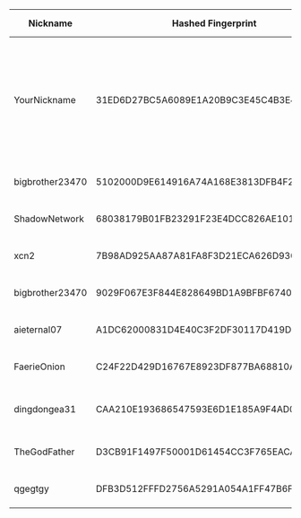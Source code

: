 | Nickname |  Hashed Fingerprint	| Or Addresses | Contact | Running | Flags | Last Seen | First Seen | Last Restarted | Advertised Bandwidth | Platform | Version | Version Status | Recommended Version | Verified hostnames | Exit policy |
|---|---|---|---|---|---|---|---|---|---|---|---|---|---|---|---|
|YourNickname | 31ED6D27BC5A6089E1A20B9C3E45C4B3E4EA51AA | ["69.62.120.155:443","[2a02:4780:41:a921::1]:443"] | Anonymous <nobody AT example DOT com> | true | Exit, Fast, Running, V2Dir, Valid | 2025-10-12 18:00:00 | 2025-10-12 11:00:00 | 2025-10-12 10:17:23 | 277504 | Tor 0.4.8.19 on Linux | 0.4.8.19 | recommended | true | ["srv756455.hstgr.cloud"] | ["reject 0.0.0.0/8:*","reject 169.254.0.0/16:*","reject 127.0.0.0/8:*","reject 192.168.0.0/16:*","reject 10.0.0.0/8:*","reject 172.16.0.0/12:*","reject 69.62.120.155:*","reject *:25","reject *:465","reject *:587","accept *:*"]|
|bigbrother23470 | 5102000D9E614916A74A168E3813DFB4F26F0774 | ["82.66.10.17:19002","[2a01:e0a:3e0:6c31:d7a9:1d:9343:698c]:9002"] | Random Person <tor AT conti dash usa dot net> | true | Running, V2Dir, Valid | 2025-10-12 18:00:00 | 2025-10-12 15:00:00 | 2025-10-12 13:55:55 | 0 | Tor 0.4.8.10 on Linux | 0.4.8.10 | recommended | true | N/A | ["reject *:*"]|
|ShadowNetwork | 68038179B01FB23291F23E4DCC826AE101F5EA61 | ["161.230.71.100:9001"] | userutility@protonmail.com | true | Running, V2Dir, Valid | 2025-10-12 18:00:00 | 2025-10-12 04:00:00 | 2025-10-12 03:19:43 | 0 | Tor 0.4.8.19 on Linux | 0.4.8.19 | recommended | true | N/A | ["reject *:*"]|
|xcn2 | 7B98AD925AA87A81FA8F3D21ECA626D930CCB39F | ["88.214.56.223:443"] | Random Person nobody@tor.org | true | Running, V2Dir, Valid | 2025-10-12 18:00:00 | 2025-10-12 08:00:00 | 2025-10-12 07:17:32 | 0 | Tor 0.4.8.14 on Linux | 0.4.8.14 | recommended | true | ["yellow-swan-76573.zap.cloud"] | ["reject *:*"]|
|bigbrother23470 | 9029F067E3F844E828649BD1A9BFBF6740FE5C0C | ["82.66.10.17:9002","[2a01:e0a:3e0:6c31:e219:c5b9:ca08:dc50]:9002"] | Random Person <tor AT conti dash usa dot net> | true | Running, V2Dir, Valid | 2025-10-12 18:00:00 | 2025-10-12 08:00:00 | 2025-10-12 07:41:53 | 0 | Tor 0.4.8.10 on Linux | 0.4.8.10 | recommended | true | N/A | ["reject *:*"]|
|aieternal07 | A1DC62000831D4E40C3F2DF30117D419D49B8D46 | ["194.59.204.74:9001"] | ${CONTACT_GPG_FINGERPRINT} ${CONTACT_NAME} ${CONTACT_EMAIL} | true | Running, V2Dir, Valid | 2025-10-12 18:00:00 | 2025-10-12 17:00:00 | 2025-10-12 14:31:22 | 0 | Tor 0.4.8.19 on Linux | 0.4.8.19 | recommended | true | ["dheldarul.genmeta.eu"] | ["reject *:*"]|
|FaerieOnion | C24F22D429D16767E8923DF877BA68810A983937 | ["119.17.158.221:15151"] | N/A | true | Running, V2Dir, Valid | 2025-10-12 18:00:00 | 2025-10-12 07:00:00 | 2025-10-12 10:42:17 | 286720 | Tor 0.4.8.18 on Linux | 0.4.8.18 | recommended | true | ["119-17-158-221.77119e.mel.static.aussiebb.net"] | ["reject *:*"]|
|dingdongea31 | CAA210E193686547593E6D1E185A9F4AD01C5E61 | ["89.0.74.134:443"] | tor@winki.de | true | Fast, Running, V2Dir, Valid | 2025-10-12 18:00:00 | 2025-10-12 15:00:00 | 2025-10-12 14:05:02 | 155648 | Tor 0.4.8.19 on Linux | 0.4.8.19 | recommended | true | ["xdsl-89-0-74-134.nc.de"] | ["reject *:*"]|
|TheGodFather | D3CB91F1497F50001D61454CC3F765EACAF9EA03 | ["151.145.83.219:9001"] | N/A | true | Running, V2Dir, Valid | 2025-10-12 18:00:00 | 2025-10-12 17:00:00 | 2025-10-12 16:21:28 | 0 | Tor 0.4.8.19 on Linux | 0.4.8.19 | recommended | true | N/A | ["reject *:*"]|
|qgegtgy | DFB3D512FFFD2756A5291A054A1FF47B6F51F4D2 | ["109.104.155.52:22222"] | replACE29-3unthreAD887_BUNDle57-6@offshore.rocks | true | Running, Valid | 2025-10-12 18:00:00 | 2025-10-12 18:00:00 | 2025-10-12 16:53:47 | 0 | Tor 0.4.8.19 on Linux | 0.4.8.19 | recommended | true | N/A | ["reject *:*"]|
